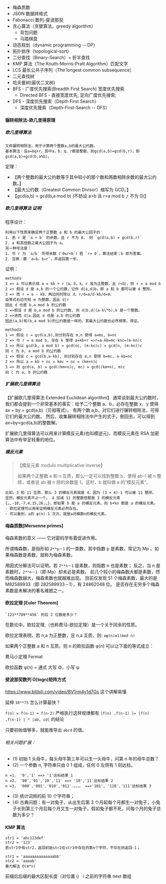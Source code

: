 - 梅森质数
- JSON 数据转格式
- Fabonacci 数列-斐波那契
- 贪心算法（贪婪算法，greedy algorithm）
  - 背包问题
  - 马踏棋盘
- 动态规划（dynamic programming -- DP）
- 拓扑排序（topological-sort）
- 二分查找（Binary-Search）= 折半查找
- KMP 算法（The Knuth-Morris-Pratt Algorithm）匹配文字
- LCS 最长公共子序列（The longest common subsequence）
- 二元查找树
- 哈夫曼树(最优二叉树)
- BFS - 广度优先搜索(Breadth First Search) 宽度优先搜索
  - Directed BFS - 直接宽度优先; 定向广度优先搜索;
- DFS - 深度优先搜索（Depth First Search）
  - 深度优先搜索（Depth-First-Search -- DFS）

#### 辗转相除法-欧几里得原理

##### 欧几里得算法

```
又称辗转相除法，用于计算两个整数a,b的最大公约数。
基本算法：设a=bq+r，其中a，b，q，r都是整数，则gcd(a,b)=gcd(b,r)，即gcd(a,b)=gcd(b,a%b)。
```

定理：

- 【两个整数的最大公约数等于其中较小的那个数和两数相除余数的最大公约数。】
- 【最大公约数（Greatest Common Divisor）缩写为 GCD。】
- 【gcd(a,b) = gcd(b,a mod b) (不妨设 a>b 且 r=a mod b ,r 不为 0)】

##### 欧几里得算法 证明

程序设计：

```
利用以下性质来确定两个正整数 a 和 b 的最大公因子的：
1. 若 r 是 `a ÷ b` 的余数，且 r 不为 0， 则 `gcd(a,b) = gcd(b,r)`
2. a 和其倍数之最大公因子为 a。
另一种写法是：
1. 令 r 为 `a/b` 所得余数（`0≤r<b`）若 `r= 0`，算法结束；b 即为答案。
2. 互换：置 `a←b，b←r`，并返回第一步。
```

证明：

```
method①
1 => a 可以表示成 a = kb + r（a，b，k，r 皆为正整数，且 r<b），则 r = a mod b
2 => 假设 d 是 a,b 的一个公约数，记作 d|a,d|b，即 a 和 b 都可以被 d 整除。
3 => 而 r = a - kb，两边同时除以 d，r/d=a/d-kb/d=m，
由等式右边可知 m 为整数，因此 d|r
因此 d 也是 b,a mod b 的公约数
1 =>假设 d 是 b,a mod b 的公约数, 则 d|b,d|(a-k\*b),k 是一个整数。
2 =>进而 d|a.因此 d 也是 a,b 的公约数
因此(a,b)和(b,a mod b)的公约数是一样的，其最大公约数也必然相等，得证。

method②
1 => 假设 c = gcd(a,b),则分别存在 m,n 使得 a=mc, b=nc
2 => 令 r = a mod b, 存在 k 使得 a=kb+r =>r=a-kb=mc-knc=(m-kn)c
3 => 所以 gcd(b, a mod b) = gcd(nc, (m-kn)c) = gcd(n, (m-kn))c
则 c 为 b, a mod b 的公约数
1 => 假设 c = gcd(b,a-kb), 则分别存在 m,n 使得 b=mc, a-kb=nc
2 => 所以 a = kb + nc = kmc + nc = (km+n)c
3 => 则 gcd(a, b) = gcd((km+n)c, mc) = gcd((km+n), m)c
则 c 为 a, b 的公约数
```

##### 扩展欧几里得算法

【扩展欧几里得算法 Extended Euclidean algorithm】
通常谈到最大公约数时，我们都会提到一个非常基本的事实：给予二个整数 a、b，必存在整数 x、y 使得 ax + by = gcd(a,b)（贝祖等式）。
有两个数 a,b，对它们进行辗转相除法，可得它们的最大公约数。
然后，收集辗转相除法中产生的式子，倒回去，可以得到 ax+by=gcd(a,b)的整数解。

扩展欧几里得算法可以用来计算模反元素(也叫模逆元)，而模反元素在 RSA 加密算法中有举足轻重的地位。

##### 模反元素

> 【模反元素 modulo multiplicative inverse】
>
> 如果两个正整数 a 和 n 互质，那么一定可以找到整数 b，使得 ab-1 被 n 整除，或者说 ab 被 n 除的余数是 1。这时，b 就叫做 a 的“模反元素”。

```
比如，3 和 11 互质，那么 3 的模反元素就是 4，因为 (3 × 4)-1 可以被 11 整除。
显然，模反元素不止一个， 4 加减 11 的整数倍都是 3 的模反元素 {…,-18,-7,4,15,26,…}，即如果 b 是 a 的模反元素，则 b+kn 都是 a 的模反元素。
- 欧拉定理可以用来证明模反元素必然存在。
- 可以看到，a的 φ(n)-1 次方，就是a对模数n的模反元素。
```

#### 梅森质数[Mersenne primes]

梅森素数的意义 —— 它对密码学有着促进作用。

所谓梅森数，是指形如 `2**p－1` 的一类数，其中指数 p 是素数，常记为 Mp 。如果梅森数是素数，就称为梅森素数。

用因式分解法可以证明，若 `2**n－1` 是素数，则指数 n 也是素数；
反之，当 n 是素数时，`2**n－1`（即 Mp）却未必是素数。
前几个较小的梅森数大都是素数，然而梅森数越大，梅森素数也就越难出现。
目前仅发现 51 个梅森素数，最大的是 M82589933（即 282589933－1），有 24862048 位。
是否存在无穷多个梅森素数是未解决的著名难题之一。

#### 欧拉定理 [Euler Theorem]

```
`123**789**456` 的后 2 位数是多少？
```

在数论中，欧拉定理,（也称费马-欧拉定理）是一个关于同余的性质。

欧拉定理表明，若 n,a 为正整数，且 n,a 互质，则: `aφ(n)≡1(mod n)`

如果两个正整数 a 和 n 互质，则 n 的欧拉函数 φ(n) 可以让下面的等式成立：

费马小定理 Fermat

欧拉函数 φ(n) =
通式
大写 Φ，小写 φ

#### 斐波那契数列 O(logn)矩阵方式

https://www.bilibili.com/video/BV1rm4y1d7Gs 这个讲解易懂

延伸 `10**75` 怎么计算最快？

`f(n) = f(n-1) + f(n-2)` 严格执行这样规律都有
`|f(n) ,f(n-1) |= |f(n) ,f(n-1) | * |ab, cd|` 的结论

只要初始值够多，就能推导出 `abcd` 的值。

###### 相关问题扩展：

- (1) 初始 1 头母牛，每头母牛第三年可以生一头母牛，问第 n 年的母牛总数？
- (2) 一个参数 n, 字符串只由 0 1 组成，任何 0 左侧有 1 则达标。

```
n =1， '0','1' ==> '1'达标结果 1
n =2， '00','01','10','11' ==> '10','11'达标结果 2
n =3， '000','001','010','011'.。。。。 ==>'101', '110','111'达标结果 3
```

- (3) 统计词频的前 10 个字符串；
- (4) 古典问题：有一对兔子，从出生后第 3 个月起每个月都生一对兔子，小兔子长到第三个月后每个月又生一对兔子，假如兔子都不死，问每个月的兔子总数为多少？

#### KMP 算法

```
str1 = 'abc123def'
str2 = '123'
若str1中有str2，返回初始str2在str1中存在的第n个字符，不存在则返回-1；

str1 = 'aaaaaaaaaaaaaabb'
str2 = 'aaaab'
暴力解法 O(m*n)
```

前缀后后缀的最大区配长度（对位置 i）
i 之前的字符串
next 数组
